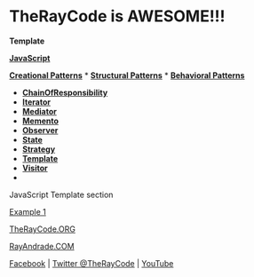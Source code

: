 # TheRayCode is AWESOME!!!

**Template**

**[JavaScript](../README.md)** 

**[Creational Patterns](../../Creational/README.md)** * **[Structural Patterns](../../Structural/README.md)** * **[Behavioral Patterns](../README.md)**

* **[ChainOfResponsibility](../ChainOfResponsibility/README.md)**
* **[Iterator](../Iterator/README.md)**
* **[Mediator](../Mediator/README.md)**
* **[Memento](../Memento/README.md)**
* **[Observer](../Observer/README.md)**
* **[State](../State/README.md)**
* **[Strategy](../Strategy/README.md)**
* **[Template](../Template/README.md)**
* **[Visitor](../Visitor/README.md)**
* 
JavaScript Template section

[Example 1](./T1/README.md)

[TheRayCode.ORG](https://www.TheRayCode.org)

[RayAndrade.COM](https://www.RayAndrade.com)

[Facebook](https://www.facebook.com/TheRayCode/) | [Twitter @TheRayCode](https://www.twitter.com/TheRayCode/) | [YouTube](https://www.youtube.com/AndradeRay/)
